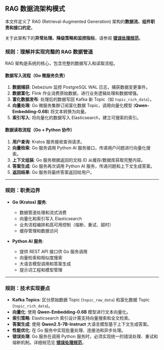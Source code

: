 ## RAG 数据流架构模式

本文件定义了 RAG (Retrieval-Augmented Generation) 架构的**数据流、组件职责和接口约定**。

关于此架构下的**异常处理、降级策略和监控指标**，请参阅 **[错误处理规范](./error-handling.instructions.md)**。

### 规则：理解并实现完整的 RAG 数据管道

RAG 架构是系统的核心，包含完整的数据写入和读取流程。

#### 数据写入流程（Go 微服务负责）
1. **数据捕获**: Debezium 监控 PostgreSQL WAL 日志，捕获数据变更事件。
2. **数据富化**: Flink 作业消费原始数据，进行业务逻辑处理和数据增强。
3. **富化数据发布**: 处理后的数据写回 Kafka 新 Topic（如 `topic_rich_data`）。
4. **向量处理**: Go 微服务集群订阅富化数据 Topic，调用向量化模型 (**Qwen-Embedding-0.6B**) 将文本转换为向量。
5. **索引写入**: 将向量化的数据写入 Elasticsearch，建立可搜索的索引。

#### 数据读取流程（Go + Python 协作）
1. **用户查询**: Kratos 服务接收查询请求。
2. **向量检索**: Go 服务调用 Python AI 服务接口，传递用户问题进行向量化搜索。
3. **上下文组装**: Go 服务根据返回的文档 ID 从缓存/数据库获取完整内容。
4. **答案生成**: Go 服务再次调用 Python AI 服务，传递问题和上下文生成答案。
5. **返回结果**: Go 服务将最终答案返回给用户。

---

### 规则：职责边界

- **Go (Kratos) 服务**:
  - 数据管道处理和流式消费
  - 向量化和索引写入 Elasticsearch
  - 业务流程编排和高可用控制（熔断、重试、超时）
  - 缓存管理和数据访问

- **Python AI 服务**:
  - 提供 REST API 接口供 Go 服务调用
  - 向量检索和相似度搜索
  - 大语言模型调用和答案生成
  - 提示词工程和模型管理

---

### 规则：技术实现要点

- **Kafka Topics**: 区分原始数据 Topic (`topic_raw_data`) 和富化数据 Topic (`topic_rich_data`)。
- **向量化**: 使用 **Qwen-Embedding-0.6B** 模型进行文本向量化。
- **索引策略**: Elasticsearch 索引设计需支持向量搜索和全文检索。
- **答案生成**: 使用 **Qwen2.5-7B-Instruct** 大语言模型基于上下文生成答案。
- **性能优化**: 在 Go 服务中实现批量处理、连接池和异步处理。
- **错误处理**: Go 服务在调用 Python 服务时，必须实现统一的错误处理、重试和熔断机制。详细规范见 **[错误处理规范](./error-handling.instructions.md)**。
